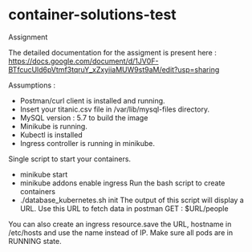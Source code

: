 # container-solutions-test
Assignment

The detailed documentation for the assigment is present here : https://docs.google.com/document/d/1JV0F-BTfcucUld6pVtmf3tqruY_xZxyiiaMUW9st9aM/edit?usp=sharing

Assumptions :
- Postman/curl client is installed and running.
- Insert your titanic.csv file in /var/lib/mysql-files directory.
- MySQL version : 5.7 to build the image
- Minikube is running.
- Kubectl is installed
- Ingress controller is running in minikube.

Single script to start your containers.

- minikube start
- minikube addons enable ingress
Run the bash script to create containers
- ./database_kubernetes.sh init
The output of this script will display a URL. Use this URL to fetch data in postman
GET : $URL/people


You can also create an ingress resource.save the URL, hostname in /etc/hosts and use the name instead of IP.
Make sure all pods are in RUNNING state.




